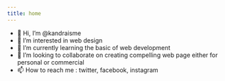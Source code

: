 ```yaml
---
title: home
---
```

- 👋 Hi, I’m @kandraisme
- 👀 I’m interested in web design
- 🌱 I’m currently learning the basic of web development
- 💞️ I’m looking to collaborate on creating compelling web page either for personal or commercial
- 📫 How to reach me : twitter, facebook, instagram
